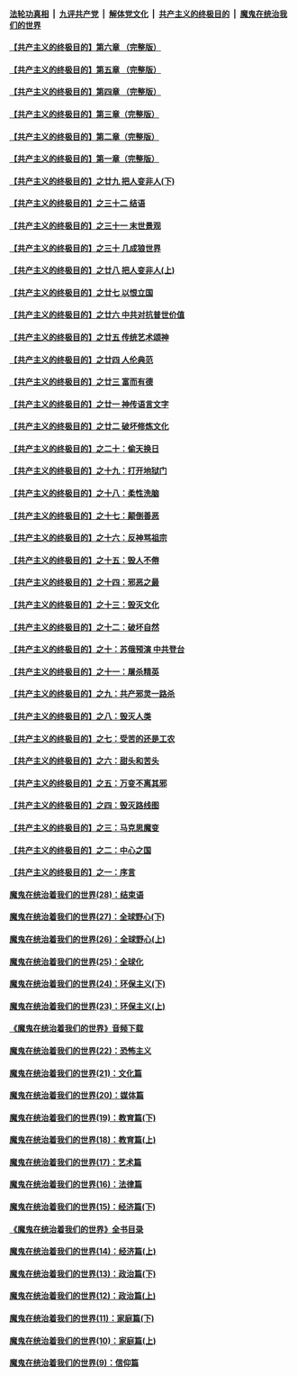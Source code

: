 ####  [法轮功真相](../../../../basic/blob/master/README.md?t=05160201) &nbsp;|&nbsp; [九评共产党](../../../../9ping.md/blob/master/README.md?t=05160201) &nbsp;|&nbsp; [解体党文化](../../../../jtdwh.md/blob/master/README.md?t=05160201)  &nbsp;|&nbsp; [共产主义的终极目的](../../../../gczydzjmd.md/blob/master/README.md?t=05160201) &nbsp;|&nbsp; [魔鬼在统治我们的世界](../../../../mgztzwmdsj.md/blob/master/README.md?t=05160201) 

#### [【共产主义的终极目的】第六章 （完整版）](../pages/nsc422/n11428913.md?t=05160201) 

#### [【共产主义的终极目的】第五章 （完整版）](../pages/nsc422/n11428912.md?t=05160201) 

#### [【共产主义的终极目的】第四章 （完整版）](../pages/nsc422/n11428907.md?t=05160201) 

#### [【共产主义的终极目的】第三章（完整版）](../pages/nsc422/n11428848.md?t=05160201) 

#### [【共产主义的终极目的】第二章（完整版）](../pages/nsc422/n11428831.md?t=05160201) 

#### [【共产主义的终极目的】第一章（完整版）](../pages/nsc422/n11417651.md?t=05160201) 

#### [【共产主义的终极目的】之廿九 把人变非人(下)](../pages/nsc422/n11344140.md?t=05160201) 

#### [【共产主义的终极目的】之三十二 结语](../pages/nsc422/n11360535.md?t=05160201) 

#### [【共产主义的终极目的】之三十一 末世景观](../pages/nsc422/n11351129.md?t=05160201) 

#### [【共产主义的终极目的】之三十 几成狼世界](../pages/nsc422/n11348280.md?t=05160201) 

#### [【共产主义的终极目的】之廿八 把人变非人(上)](../pages/nsc422/n11340492.md?t=05160201) 

#### [【共产主义的终极目的】之廿七 以恨立国](../pages/nsc422/n11336944.md?t=05160201) 

#### [【共产主义的终极目的】之廿六 中共对抗普世价值](../pages/nsc422/n11324785.md?t=05160201) 

#### [【共产主义的终极目的】之廿五 传统艺术颂神](../pages/nsc422/n11296396.md?t=05160201) 

#### [【共产主义的终极目的】之廿四 人伦典范](../pages/nsc422/n11296397.md?t=05160201) 

#### [【共产主义的终极目的】之廿三 富而有德](../pages/nsc422/n11283598.md?t=05160201) 

#### [【共产主义的终极目的】之廿一 神传语言文字](../pages/nsc422/n11263265.md?t=05160201) 

#### [【共产主义的终极目的】之廿二 破坏修炼文化](../pages/nsc422/n11245728.md?t=05160201) 

#### [【共产主义的终极目的】之二十：偷天换日](../pages/nsc422/n11238846.md?t=05160201) 

#### [【共产主义的终极目的】之十九：打开地狱门](../pages/nsc422/n11206376.md?t=05160201) 

#### [【共产主义的终极目的】之十八：柔性洗脑](../pages/nsc422/n11199994.md?t=05160201) 

#### [【共产主义的终极目的】之十七：颠倒善恶](../pages/nsc422/n11179782.md?t=05160201) 

#### [【共产主义的终极目的】之十六：反神骂祖宗](../pages/nsc422/n11166798.md?t=05160201) 

#### [【共产主义的终极目的】之十五：毁人不倦](../pages/nsc422/n11166792.md?t=05160201) 

#### [【共产主义的终极目的】之十四：邪恶之最](../pages/nsc422/n11150249.md?t=05160201) 

#### [【共产主义的终极目的】之十三：毁灭文化](../pages/nsc422/n11135227.md?t=05160201) 

#### [【共产主义的终极目的】之十二：破坏自然](../pages/nsc422/n11135214.md?t=05160201) 

#### [【共产主义的终极目的】之十：苏俄预演 中共登台](../pages/nsc422/n11118424.md?t=05160201) 

#### [【共产主义的终极目的】之十一：屠杀精英](../pages/nsc422/n11118442.md?t=05160201) 

#### [【共产主义的终极目的】之九：共产邪灵一路杀](../pages/nsc422/n11114139.md?t=05160201) 

#### [【共产主义的终极目的】之八：毁灭人类](../pages/nsc422/n11108503.md?t=05160201) 

#### [【共产主义的终极目的】之七：受苦的还是工农](../pages/nsc422/n11101809.md?t=05160201) 

#### [【共产主义的终极目的】之六：甜头和苦头](../pages/nsc422/n11096971.md?t=05160201) 

#### [【共产主义的终极目的】之五：万变不离其邪](../pages/nsc422/n11091285.md?t=05160201) 

#### [【共产主义的终极目的】之四：毁灭路线图](../pages/nsc422/n11086284.md?t=05160201) 

#### [【共产主义的终极目的】之三：马克思魔变](../pages/nsc422/n11061941.md?t=05160201) 

#### [【共产主义的终极目的】之二：中心之国](../pages/nsc422/n11047728.md?t=05160201) 

#### [【共产主义的终极目的】之一：序言](../pages/nsc422/n11086077.md?t=05160201) 

#### [魔鬼在统治着我们的世界(28)：结束语](../pages/nsc422/n10936246.md?t=05160201) 

#### [魔鬼在统治着我们的世界(27)：全球野心(下)](../pages/nsc422/n10928319.md?t=05160201) 

#### [魔鬼在统治着我们的世界(26)：全球野心(上)](../pages/nsc422/n10900318.md?t=05160201) 

#### [魔鬼在统治着我们的世界(25)：全球化](../pages/nsc422/n10788205.md?t=05160201) 

#### [魔鬼在统治着我们的世界(24)：环保主义(下)](../pages/nsc422/n10695307.md?t=05160201) 

#### [魔鬼在统治着我们的世界(23)：环保主义(上)](../pages/nsc422/n10688613.md?t=05160201) 

#### [《魔鬼在统治着我们的世界》音频下载](../pages/nsc422/n10635553.md?t=05160201) 

#### [魔鬼在统治着我们的世界(22)：恐怖主义](../pages/nsc422/n10614727.md?t=05160201) 

#### [魔鬼在统治着我们的世界(21)：文化篇](../pages/nsc422/n10597706.md?t=05160201) 

#### [魔鬼在统治着我们的世界(20)：媒体篇](../pages/nsc422/n10586579.md?t=05160201) 

#### [魔鬼在统治着我们的世界(19)：教育篇(下)](../pages/nsc422/n10564808.md?t=05160201) 

#### [魔鬼在统治着我们的世界(18)：教育篇(上)](../pages/nsc422/n10526970.md?t=05160201) 

#### [魔鬼在统治着我们的世界(17)：艺术篇](../pages/nsc422/n10499093.md?t=05160201) 

#### [魔鬼在统治着我们的世界(16)：法律篇](../pages/nsc422/n10485969.md?t=05160201) 

#### [魔鬼在统治着我们的世界(15)：经济篇(下)](../pages/nsc422/n10469975.md?t=05160201) 

#### [《魔鬼在统治着我们的世界》全书目录](../pages/nsc422/n10464261.md?t=05160201) 

#### [魔鬼在统治着我们的世界(14)：经济篇(上)](../pages/nsc422/n10457370.md?t=05160201) 

#### [魔鬼在统治着我们的世界(13)：政治篇(下)](../pages/nsc422/n10448270.md?t=05160201) 

#### [魔鬼在统治着我们的世界(12)：政治篇(上)](../pages/nsc422/n10444576.md?t=05160201) 

#### [魔鬼在统治着我们的世界(11)：家庭篇(下)](../pages/nsc422/n10440961.md?t=05160201) 

#### [魔鬼在统治着我们的世界(10)：家庭篇(上)](../pages/nsc422/n10435448.md?t=05160201) 

#### [魔鬼在统治着我们的世界(9)：信仰篇](../pages/nsc422/n10432159.md?t=05160201) 

